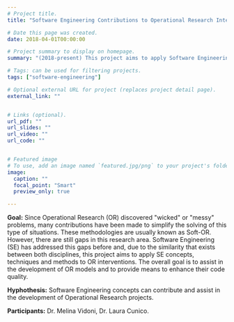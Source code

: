```yaml
---
# Project title.
title: "Software Engineering Contributions to Operational Research Interventions"

# Date this page was created.
date: 2018-04-01T00:00:00

# Project summary to display on homepage.
summary: "(2018-present) This project aims to apply Software Engineering concepts, techniques and methods to Operational Research interventions. The overall goal is to assist in the development of OR models and to provide means to enhance their code quality."

# Tags: can be used for filtering projects.
tags: ["software-engineering"]

# Optional external URL for project (replaces project detail page).
external_link: ""


# Links (optional).
url_pdf: ""
url_slides: ""
url_video: ""
url_code: ""


# Featured image
# To use, add an image named `featured.jpg/png` to your project's folder. 
image:
  caption: ""
  focal_point: "Smart"
  preview_only: true

---
```


**Goal:** Since Operational Research (OR) discovered "wicked" or "messy" problems, many contributions have been made to simplify the solving of this type of situations. These methodologies are usually known as Soft-OR. However, there are still gaps in this research area. Software Engineering (SE) has addressed this gaps before and, due to the similarity that exists between both disciplines, this project aims to apply SE concepts, techniques and methods to OR interventions. The overall goal is to assist in the development of OR models and to provide means to enhance their code quality.

**Hyphothesis:** Software Engineering concepts can contribute and assist in the development of Operational Research projects.

**Participants:** Dr. Melina Vidoni, Dr. Laura Cunico.
